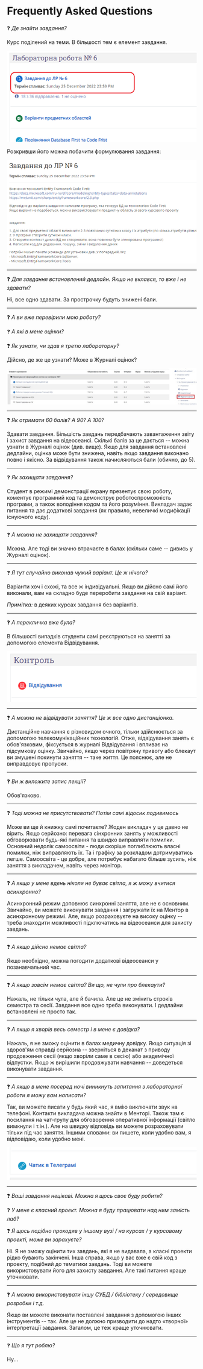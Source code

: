 # Frequently Asked Questions

:question:
_Де знайти завдання?_

Курс поділений на теми. В більшості тем є елемент завдання.

![](vertopal_998ed95874df4b2cabaa70ce12b06e48/media/image1.png)

Розкривши його можна побачити формулювання завдання:

![](vertopal_998ed95874df4b2cabaa70ce12b06e48/media/image2.png)

---


:question:
_Для завдання встановлений дедлайн. Якщо не вклався, то вже і не здавати?_

Ні, все одно здавати. За прострочку будуть знижені бали.

---


:question:
_А ви вже перевірили мою роботу?_

:question:
_А які в мене оцінки?_

:question:
_Як узнати, чи здав я третю лабораторну?_

Дійсно, де же це узнати? Може в Журналі оцінок?

![](vertopal_998ed95874df4b2cabaa70ce12b06e48/media/image3.jpeg)


---


:question:
_Як отримати 60 балів? А 90? А 100?_

Здавати завдання. Більшість завдань передбачають завантаження звіту і
захист завдання на відеосеансі. Скількі балів за це дається -- можна
узнати в Журналі оцінок (див. вище). Якщо для завдання встановлені
дедлайни, оцінка може бути знижена, навіть якщо завдання виконано повно
і якісно. За відвідування також начисляються бали (обично, до 5).

---

:question:
_Як захищати завдання?_

Студент в режимі демонстрації екрану презентує свою роботу, коментує
програмний код та демонструє роботоспроможність програми, а також
володіння кодом та його розуміння. Викладач задає питання та дає
додаткові завдання (як правило, невеличкі модифікації існуючого коду).

---

:question:
_А можна не захищати завдання?_

Можна. Але тоді ви значно втрачаєте в балах (скільки саме -- дивись у
Журналі оцінок).

---

:question:
_Я тут случайно виконав чужий варіант. Це ж нічого?_

Варіанти хоч і схожі, та все ж індивідуальні. Якщо ви дійсно самі його
виконали, вам на складно буде переробити завдання на свій варіант.

_Примітка:_ в деяких курсах завдання без варіантів.

---

:question:
_А перекличка вже була?_

В більшості випадків студенти самі реєструються на занятті за допомогою
елемента Відвідування.

![](vertopal_998ed95874df4b2cabaa70ce12b06e48/media/image4.png)

---

:question:
_А можна не відвідувати заняття? Це ж все одно дистанціонка._

Дистанційне навчання є різновидом очного, тільки здійснюється за
допомогою телекомунікаційних технологій. Отже, відвідування занять є
обов'язковим, фіксується в журналі Відвідування і впливає на підсумкову
оцінку. Звичайно, якщо через повітряну тривогу або блекаут ви змушені
покинути заняття -- таке життя. Це пояснює, але не виправдовує пропуски.

---

:question:
_Ви ж виложите запис лекції?_

Обов'язково. 

---

:question:
_Тоді можна не присутствовати? Потім самі відосик подивимось_

Може ви ще й книжку самі почитаєте? Жоден викладач у це давно не вірить.
Якщо серйозно: перевага сінхронних занять у можливості обговорювати 
будь-які питання та швидко виправляти помилки. 
Основний недолік самоосвіти - люди скоріше поглиблюють власні помилки,
ніж виправляють їх. 
Та і графіку за розкладом дотримуватись легше.
Самоосвіта - це добре, але потребує набагато більше зусиль, ніж
заняття з викладачем, навіть через монітор.

---

:question:
_А якщо у мене вдень ніколи не буває світла, я ж можу вчитися асинхронно?_

Асинхронний режим доповнює синхронні заняття, але не є основним.
Звичайно, ви можете виконувати завдання і загружати їх на Ментор в
асинхронному режимі. Але, якщо розраховуєте на високу оцінку -- треба
знаходити можливості підключатись на відеосеанси для захисту завдань.

---

:question:
_А якщо дійсно немає світла?_

Якщо необхідно, можна погодити додаткові відеосеанси у позанавчальний
час.

---

:question:
_А якщо зовсім немає світла? Ви що, не чули про блекаути?_

Нажаль, не тільки чула, але й бачила. Але це не змінить строків семестра
та сесії. Завдання все одно треба виконувати. І дедлайни встановлені не
просто так.

---

:question:
_А якщо я хворів весь семестр і в мене є довідка?_

Нажаль, я не зможу оцінити в балах медичну довідку. Якщо ситуація зі
здоров'ям справді серйозна -- зверніться в деканат з приводу продовження
сесії (якщо хворіли саме в сесію) або академічної відпустки. Якщо ж
вирішили продовжувати навчання -- доведеться виконувати завдання.

---

:question:
_А якщо в мене посеред ночі виникнуть запитання з лабораторної роботи я
можу вам написати?_

Так, ви можете писати у будь який час, я вмію виключати звук на телефоні. 
Контакти викладача можна знайти в Менторі. 
Також там є посилання на чат-групу для обговорення оперативної
інформації (світло вимкнули і т.ін.). Але на швидку відповідь ви можете
розраховувати тільки під час заняття. Іншими словами: ви пишете, коли
удобно вам, я відповідаю, коли удобно мені.

![](vertopal_998ed95874df4b2cabaa70ce12b06e48/media/image5.png)

---

:question:
_Ваші завдання нецікаві. Можна я щось своє буду робити?_

:question:
_У мене є класний проект. Можна я буду працювати над ним замість лаб?_

:question:
_Я щось подібно проходив у іншому вузі / на курсах / у курсовому проекті, може ви зарахуєте?_

Ні. Я не зможу оцінити тих завдань, які я не видавала, а класні проекти
рідко бувають закінчені. Інша справа, якщо у вас вже є свій код з проекту,
подібний до тематики завдань. Тоді ви можете використовувати його для
захисту завдання. Але такі питання краще уточнювати.

---

:question:
_А можна використовувати іншу СУБД / бібліотеку / середовище розробки і
т.д._

Якщо ви можете виконати поставлені завдання з допомогою інших
інструментів -- так. Але це не должно призводити до надто «творчої»
інтерпретації завдання. Загалом, це теж краще уточнювати.

---

:question:
_Що я тут роблю?_

Ну...
